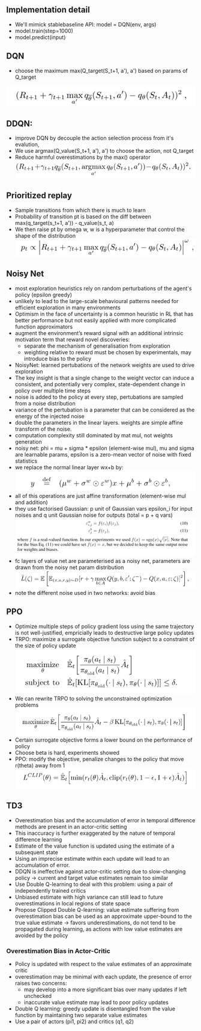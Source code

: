 ## Implementation detail

- We'll mimick stablebaseline API: model = DQN(env, args)
- model.train(step=1000)
- model.predict(input)

## DQN

- choose the maximum max(Q_target(S_t+1, a'), a') based on params of Q_target

![img.png](images/img.png)
## DDQN: 

- improve DQN by decouple the action selection process from it's evalution, 
- We use argmax(Q_value(S_t+1, a'), a') to choose the action, not Q_target
- Reduce harmful overestimations by the max() operator
![img_1.png](images/img_1.png)

## Prioritized replay

- Sample transitions from which there is much to learn
- Probability of transition pt is based on the diff between max(q_target(s_t+1, a')) - q_value(s_t, a)
- We then raise pt by omega w, w is a hyperparameter that control the shape of the distribution
![img_2.png](images/img2.png)


## Noisy Net
- most exploration heuristics rely on random perturbations of the agent's policy (epsilon greedy)
- unlikely to lead to the large-scale behavioural patterns needed for efficient exploration in many environments
- Optimism in the face of uncertainty is a common heuristic in RL that has better performance but not easily applied
with more complicated function approximators
- augment the environment’s reward signal with an additional intrinsic motivation term that reward novel discoveries:
    - separate the mechanism of generalisation from exploration
    - weighting relative to reward must be chosen by experimentals, may introduce bias to the policy
- NoisyNet: learned pertubations of the network weights are used to drive exploration
- The key insight is that a single change to the weight vector can induce a consistent, 
and potentially very complex, state-dependent change in policy over multiple time steps
- noise is added to the policy at every step, pertubations are sampled from a noise distribution
- variance of the pertubation is a parameter that can be considered as the energy of the injected noise
- double the parameters in the linear layers. weights are simple affine transform of the noise.
- computation complexity still dominated by mat mul, not weights generation
- noisy net: phi = mu + sigma * epsilon (element-wise mul), mu and sigma are learnable params, epsilon is a 
zero-mean vector of noise with fixed statistics
- we replace the normal linear layer wx+b by:
![alt text](images/image.png)
- all of this operations are just affine transformation (element-wise mul and addition)
- they use factorised Gaussian: p unit of Gaussian vars epsilon_i for input noises and q unit Gaussian noise
for outputs (total = p + q vars)
![alt text](images/image-1.png)
- fc layers of value net are parameterised as a noisy net, parameters are drawn from the noisy net param distribution
![alt text](images/image-2.png)
- note the different noise used in two networks: avoid bias

## PPO

- Optimize multiple steps of policy gradient loss using the same trajectory is not well-justified, empricially
leads to destructive large policy updates
- TRPO: maximize a surrogate objective function subject to a constraint of the size of policy update
![img.png](images/img_3.png)
- We can rewrite TRPO to solving the unconstrained optimization problems
![img_1.png](images/img_4.png)
- Certain surrogate objective forms a lower bound on the performance of policy
- Choose beta is hard, experiments showed
- PPO: modify the objective, penalize changes to the policy that move r(theta) away from 1
![img_2.png](images/img_5.png)

## TD3

- Overestimation bias and the accumulation of error in temporal difference methods are present in an actor-critic setting
- This inaccuracy is further exaggerated by the nature of temporal difference learning
- Estimate of the value function is updated using the estimate of a subsequent state
- Using an imprecise estimate within each update will lead to an accumulation of error.
- DDQN is ineffective against actor-critic setting due to slow-changing policy -> current and target
value estimates remain too similar
- Use Double Q-learning to deal with this problem: using a pair of independently trained critics
- Unbiased estimate with high variance can still lead to future overestimations in local regions of state space
- Propose Clipped Double Q-learning: value estimate suffering from overestimation bias can be used as an 
approximate upper-bound to the true value estimate -> favors underestimations, do not tend to be propagated during learning,
as actions with low value estimates are avoided by the policy

### Overestimation Bias in Actor-Critic

- Policy is updated with respect to the value estimates of an approximate critic
- overestimation may be minimal with each update, the presence of error raises two concerns:
  - may develop into a more significant bias over many updates if left unchecked
  - inaccurate value estimate may lead to poor policy updates
- Double Q learning: greedy update is disentangled from the value function by maintaining two separate value estimates
- Use a pair of actors (pi1, pi2) and critics (q1, q2)